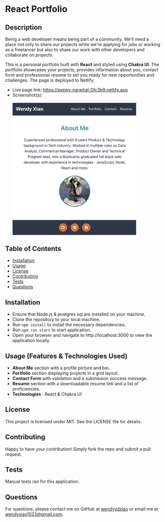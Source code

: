 # React Portfolio

## Description

Being a web developer means being part of a community. We’ll need a place not only to share our projects while we're applying for jobs or working as a freelancer but also to share our work with other developers and collaborate on projects.

This is a personal portfolio built with **React** and styled using **Chakra UI**. The portfolio showcases your projects, provides information about you, contact form and professional resume to set you ready for new opportunities and challenges. The page is deployed to Netlify.

- Live page link: https://peppy-narwhal-0fc3b9.netlify.app
- Screenshot(s): <br><br>
  <img src="./Assets/Homepage.png" width="400" title="page screenshot">

## Table of Contents

- [Installation](#installation)
- [Usage](#usage)
- [License](#license)
- [Contributing](#contributing)
- [Tests](#tests)
- [Questions](#questions)

## Installation

- Ensure that Node.js & postgres sql are installed on your machine.
- Clone the repository to your local machine.
- Run `npm install` to install the necessary dependencies.
- Run `npm run start` to start application.
- Open your browser and navigate to http://localhost:3000 to view the application locally.

## Usage (Features & Technologies Used)

- **About Me** section with a profile picture and bio.
- **Portfolio** section displaying projects in a grid layout.
- **Contact Form** with validation and a submission success message.
- **Resume** section with a downloadable resume link and a list of proficiencies.
- **Technologies** : React & Chakra UI

## License

This project is licensed under MIT. See the LICENSE file for details.

## Contributing

Happy to have your contribution! Simply fork the repo and submit a pull request.

## Tests

Manual tests ran for this application.

## Questions

For questions, please contact me on GitHub at [wendyydxiao](https://github.com/wendyydxiao) or email me at wendyxiao1023@gmail.com.
